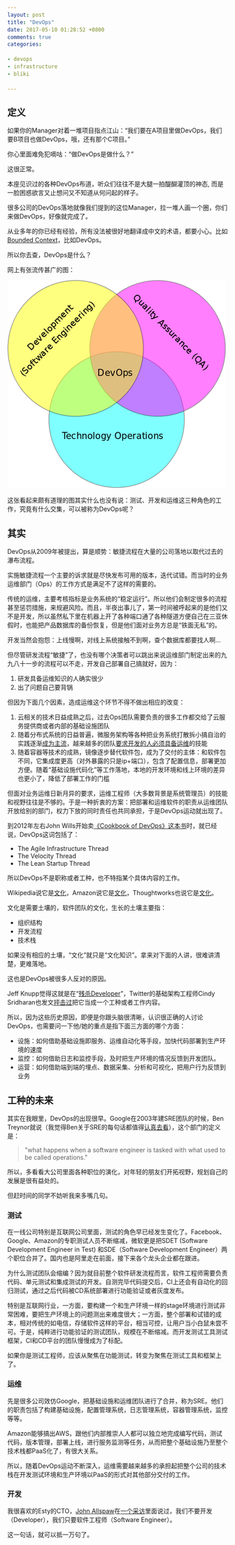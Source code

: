 ```yaml
---
layout: post
title: "DevOps"
date: 2017-05-10 01:28:52 +0800
comments: true
categories: 

- devops
- infrastructure
- bliki

---
```


## 定义

如果你的Manager对着一堆项目指点江山：“我们要在A项目里做DevOps，我们要B项目也做DevOps，哦，还有那个C项目。”

你心里面难免犯嘀咕：“做DevOps是做什么？”

这很正常。

本座见识过的各种DevOps布道，听众们往往不是大腿一拍醍醐灌顶的神态, 而是一脸困惑欲言又止想问又不知道从何问起的样子。

很多公司的DevOps落地就像我们提到的这位Manager，拉一堆人画一个圈，你们来做DevOps，好像就完成了。

从业多年的你已经有经验，所有没法被很好地翻译成中文的术语，都要小心。比如[Bounded Context](/2017/02/bounded-context/)，比如DevOps。

所以你去查，DevOps是什么？

网上有张流传甚广的图：

![Vhost threshold](/downloads/images/2017_05/devops.png "Don't touch me...")

这张看起来颇有道理的图其实什么也没有说：测试、开发和运维这三种角色的工作，究竟有什么交集，可以被称为DevOps呢？

## 其实

DevOps从2009年被提出，算是顺势：敏捷流程在大量的公司落地以取代过去的瀑布流程。

实施敏捷流程一个主要的诉求就是尽快发布可用的版本，迭代试错。而当时的业务运维部门（Ops）的工作方式是满足不了这样的需要的。

传统的运维，主要考核指标是业务系统的“稳定运行”。所以他们会制定很多的流程甚至惩罚措施，来规避风险。而且，半夜出事儿了，第一时间被呼起来的是他们又不是开发，所以虽然私下里在机器上开了各种端口通了各种隧道方便自己在三亚休假时，也能把产品数据库的备份恢复，但是他们面对业务方总是“铁面无私”的。

开发当然会抱怨：上线慢啊，对线上系统接触不到啊，查个数据库都要找人啊...

但尽管研发流程“敏捷”了，也没有哪个决策者可以跳出来说运维部门制定出来的九九八十一步的流程可以不走，开发自己部署自己搞就好，因为：

1. 研发具备运维知识的人确实很少
2. 出了问题自己要背锅

但因为下面几个因素，造成运维这个环节不得不做出相应的改变：

1. 云相关的技术日益成熟之后，过去Ops团队需要负责的很多工作都交给了云服务提供商或者内部的基础设施团队
2. 随着分布式系统的日益普遍，微服务架构等各种把业务系统打散拆小搞自治的实践逐渐[成为主流](/2017/02/the-real-success-by-doing-msa/)，越来越多的团队[要求开发的人必须具备运维](https://speakerdeck.com/charity/keep-calm-and-carry-on-scaling-your-org-with-microservices)的技能
3. 随着容器等技术的成熟，镜像逐步替代软件包，成为了交付的主体：和软件包不同，它集成度更高（对外暴露的只是ip+端口），包含了配置信息，部署更加方便。随着“基础设施代码化”等工作落地，本地的开发环境和线上环境的差异也更小了，降低了部署工作的门槛

但面对业务运维日新月异的要求，运维工程师（大多数背景是系统管理员）的技能和视野往往是不够的。于是一种折衷的方案：把部署和运维软件的职责从运维团队开放给别的部门，权力下放的同时责任也共同承担，于是DevOps运动就出现了。

到2012年左右John Wills开始卖[《Cookbook of DevOps》这本书](http://itrevolution.com/the-convergence-of-devops/)时，就已经说，DevOps这词包括了：

- The Agile Infrastructure Thread
- The Velocity Thread
- The Lean Startup Thread

所以DevOps不是职称或者工种，也不特指某个具体内容的工作。

Wikipedia说它是[文化](https://zh.wikipedia.org/wiki/DevOps)，Amazon说它是[文化](https://aws.amazon.com/cn/devops/what-is-devops/)，Thoughtworks也说它是[文化](https://martinfowler.com/bliki/DevOpsCulture.html)。

文化是需要土壤的，软件团队的文化，生长的土壤主要指：

- 组织结构
- 开发流程
- 技术栈

如果没有相应的土壤，“文化”就只是“文化知识”。拿来对下面的人讲，很难讲清楚，更难落地。

这也是DevOps被很多人反对的原因。

Jeff Knupp觉得这就是在“[残杀Developer](https://jeffknupp.com/blog/2014/04/15/how-devops-is-killing-the-developer/)”，Twitter的基础架构工程师Cindy Sridharan也发文[抨击过](https://medium.com/@cindysridharan/what-is-devops-5b0181fdb953)把它当成一个工种或者工作内容。

所以，因为这些历史原因，即便是你跟头脑很清晰，认识很正确的人讨论DevOps，也需要问一下他/她的重点是指下面三方面的哪个方面：

- 设施：如何借助基础设施即服务、运维自动化等手段，加快代码部署到生产环境的速度
- 监控：如何借助日志和监控手段，及时把生产环境的情况反馈到开发团队。
- 运营：如何借助端到端的埋点、数据采集、分析和可视化，把用户行为反馈到业务


## 工种的未来

其实在我眼里，DevOps的出现很早。Google在2003年建SRE团队的时候，Ben Treynor就说（我觉得Ben关于SRE的每句话都值得[认真去看](https://landing.google.com/sre/interview/ben-treynor.html)），这个部门的定义是：

> "what happens when a software engineer is tasked with what used to be called operations."

所以，多看看大公司里面各种职位的演化，对年轻的朋友们开拓视野，规划自己的发展是很有益处的。

但赶时间的同学不妨听我来多嘴几句。

### 测试

在一线公司特别是互联网公司里面，测试的角色早已经发生变化了。Facebook、Google、Amazon的专职测试人员不断缩减，微软更是把SDET (Software Development Engineer in Test) 和SDE（Software Development Engineer）两个职位合并了。国内也是阿里走在前面，接下来各个龙头企业都在跟进。

为什么测试团队会缩编？因为就目前整个软件研发流程而言，软件工程师需要负责代码、单元测试和集成测试的开发。自测完毕代码提交后，CI上还会有自动化的回归测试，通过之后代码被CD系统部署进行功能验证或者灰度发布。

特别是互联网行业，一方面，要构建一个和生产环境一样的stage环境进行测试非常困难，要把生产环境上的问题测出来难度很大；一方面，整个部署和试错的成本，相对传统的如电信，存储软件这样的平台，相当可控，让用户当小白鼠未尝不可。于是，纯粹进行功能验证的测试团队，规模在不断缩减。而开发测试工具测试框架，CI和CD平台的团队慢慢成为了标配。

如果你是测试工程师，应该从聚焦在功能测试，转变为聚焦在测试工具和框架上了。

### 运维

先是很多公司效仿Google，把基础设施和运维团队进行了合并，称为SRE。他们的职责包括了构建基础设施，配置管理系统，日志管理系统，容器管理系统，监控等等。

Amazon能够搞出AWS，跟他们内部推崇人人都可以独立地完成编写代码，测试代码，版本管理，部署上线，进行服务监测等任务，从而把整个基础设施乃至整个技术栈都PaaS化了，有很大关系。

所以，随着DevOps运动不断深入，运维需要越来越多的承担起把整个公司的技术栈在开发测试环境和生产环境以PaaS的形式对其他部分交付的工作。

### 开发

我很喜欢的Esty的CTO，[John Allspaw](https://twitter.com/allspaw)在[一个采访](https://thenewstack.io/etsy-cto-qa-need-software-engineers-not-developers/)里面说过，我们不要开发（Developer），我们只要软件工程师（Software Engineer）。

这一句话，就可以抵一万句了。



